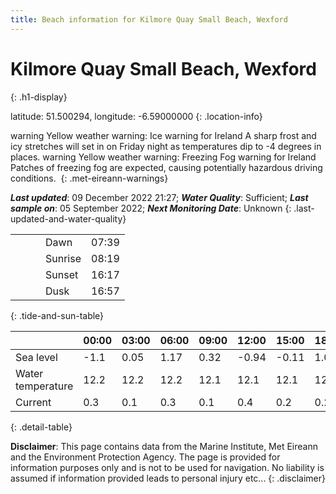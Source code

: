 ```yaml
---
title: Beach information for Kilmore Quay Small Beach, Wexford
---
```

# Kilmore Quay Small Beach, Wexford 
{: .h1-display}

latitude: 51.500294, longitude: -6.59000000
{: .location-info}

<span class="material-icons yellow-warning">warning</span>&nbsp;Yellow weather warning: Ice warning for Ireland A sharp frost and icy stretches will set in on Friday night as temperatures dip to -4 degrees in places.&nbsp;<span class="material-icons yellow-warning">warning</span>&nbsp;Yellow weather warning: Freezing Fog warning for Ireland Patches of freezing fog are expected, causing potentially hazardous driving conditions.&nbsp;
{: .met-eireann-warnings}

___Last updated___: 09 December 2022 21:27; ___Water Quality___: Sufficient;
___Last sample on___: 05 September 2022; ___Next Monitoring Date___: Unknown
{: .last-updated-and-water-quality}

|   |   |   |   |   |
|---|---|---|---|---|
|   |   |   | Dawn  | 07:39 |
|   |   |   | Sunrise  | 08:19 |
|   |   |   | Sunset  | 16:17 |
|   |   |   | Dusk  | 16:57 |
{: .tide-and-sun-table}

<div></div>

| | 00:00 | 03:00 | 06:00 | 09:00 | 12:00 | 15:00 | 18:00 | 21:00 |
|---|---|---|---|---|---|---|---|---|
| Sea level | -1.1 | 0.05 | 1.17 | 0.32| -0.94 | -0.11 | 1.02 | 0.28 |
| Water temperature | 12.2 | 12.2 | 12.2 | 12.1 | 12.1 | 12.1 | 12.1 | 12.1 |
| Current | 0.3 | 0.1 | 0.3 | 0.1 | 0.4| 0.2 | 0.2 | 0.1 |
{: .detail-table}

__Disclaimer__: This page contains data from the Marine Institute,
Met Eireann and the Environment Protection Agency. The page is provided for
information purposes only and is not to be used for navigation. No liability
is assumed if information provided leads to personal injury etc...
{: .disclaimer}